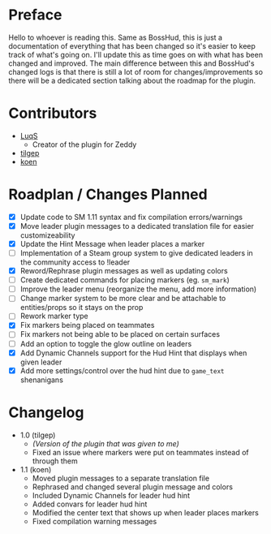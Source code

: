 # Preface
Hello to whoever is reading this. Same as BossHud, this is just a documentation of everything that has been changed so it's easier to keep track of what's going on. I'll update this as time goes on with what has been changed and improved. The main difference between this and BossHud's changed logs is that there is still a lot of room for changes/improvements so there will be a dedicated section talking about the roadmap for the plugin.

# Contributors
- [LuqS](https://steamcommunity.com/id/LuqSGood)
    - Creator of the plugin for Zeddy
- [tilgep](https://steamcommunity.com/id/tilgep/)
- [koen](https://steamcommunity.com/id/fungame1224/)

# Roadplan / Changes Planned
- [x] Update code to SM 1.11 syntax and fix compilation errors/warnings
- [x] Move leader plugin messages to a dedicated translation file for easier customizeability
- [x] Update the Hint Message when leader places a marker
- [ ] Implementation of a Steam group system to give dedicated leaders in the community access to !leader
- [x] Reword/Rephrase plugin messages as well as updating colors
- [ ] Create dedicated commands for placing markers (eg. `sm_mark`)
- [ ] Improve the leader menu (reorganize the menu, add more information)
- [ ] Change marker system to be more clear and be attachable to entities/props so it stays on the prop
- [ ] Rework marker type
- [x] Fix markers being placed on teammates
- [ ] Fix markers not being able to be placed on certain surfaces
- [ ] Add an option to toggle the glow outline on leaders
- [x] Add Dynamic Channels support for the Hud Hint that displays when given leader
- [x] Add more settings/control over the hud hint due to `game_text` shenanigans

# Changelog
- 1.0 (tilgep)
    - *(Version of the plugin that was given to me)*
    - Fixed an issue where markers were put on teammates instead of through them
- 1.1 (koen)
    - Moved plugin messages to a separate translation file
    - Rephrased and changed several plugin message and colors
    - Included Dynamic Channels for leader hud hint
    - Added convars for leader hud hint
    - Modified the center text that shows up when leader places markers
    - Fixed compilation warning messages